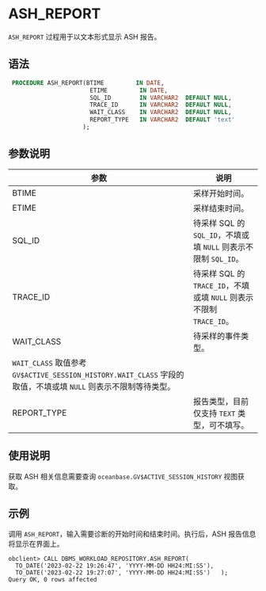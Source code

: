 # ASH_REPORT

`ASH_REPORT` 过程用于以文本形式显示 ASH 报告。

## 语法

```sql
 PROCEDURE ASH_REPORT(BTIME         IN DATE,
                       ETIME         IN DATE,
                       SQL_ID        IN VARCHAR2  DEFAULT NULL,
                       TRACE_ID      IN VARCHAR2  DEFAULT NULL,
                       WAIT_CLASS    IN VARCHAR2  DEFAULT NULL,
                       REPORT_TYPE   IN VARCHAR2  DEFAULT 'text'
                     );
```

## 参数说明

| **参数** | **说明** |
| --- | --- |
| BTIME | 采样开始时间。 |
| ETIME | 采样结束时间。 |
| SQL_ID | 待采样 SQL 的 `SQL_ID`，不填或填 `NULL` 则表示不限制 `SQL_ID`。 |
| TRACE_ID | 待采样 SQL 的 `TRACE_ID`，不填或填 `NULL` 则表示不限制 `TRACE_ID`。 |
| WAIT_CLASS | 待采样的事件类型。
`WAIT_CLASS` 取值参考 `GV$ACTIVE_SESSION_HISTORY.WAIT_CLASS` 字段的取值，不填或填 `NULL` 则表示不限制等待类型。 |
| REPORT_TYPE | 报告类型，目前仅支持 `TEXT` 类型，可不填写。 |

## 使用说明

获取 ASH 相关信息需要查询 `oceanbase.GV$ACTIVE_SESSION_HISTORY` 视图获取。

## 示例

调用 `ASH_REPORT`，输入需要诊断的开始时间和结束时间。执行后，ASH 报告信息将显示在界面上。

```shell
obclient> CALL DBMS_WORKLOAD_REPOSITORY.ASH_REPORT(     
  TO_DATE('2023-02-22 19:26:47', 'YYYY-MM-DD HH24:MI:SS'),     
  TO_DATE('2023-02-22 19:27:07', 'YYYY-MM-DD HH24:MI:SS')   );
Query OK, 0 rows affected
```
